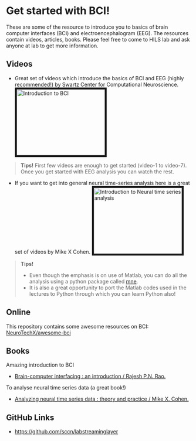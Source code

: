 # Get started with BCI!
These are some of the resource to introduce you to basics of brain computer interfaces (BCI) and electroencephalogram (EEG). The resources contain videos, articles, books. Please feel free to come to HILS lab and ask anyone at lab to get more information.

## Videos
* Great set of videos which introduce the basics of BCI and EEG (highly recommended!) by Swartz Center for Computational Neuroscience.
<a href="https://www.youtube.com/watch?v=Wlwvgm3AHvc&list=PLJd5R7PXVYKy0QMYOADWxKC4avpr_zKYI" target="_blank"><img src="http://img.youtube.com/vi/Wlwvgm3AHvc/0.jpg"
alt="Introduction to BCI" width="240" height="180" border="5" /></a>
> **Tips!**
> First few videos are enough to get started (video-1 to video-7). Once you get started with EEG analysis you can watch the rest.

* If you want to get into general neural time-series analysis here is a great set of videos by Mike X Cohen.
 <a href="http://mikexcohen.com/lectures.html" target="_blank"><img src="http://img.youtube.com/vi/QQ5NIIqEMNk/0.jpg"
alt="Introduction to Neural time series analysis" width="240" height="180" border="5" /></a>


> **Tips!**
> * Even though the emphasis is on use of Matlab, you can do all the analysis using a python package called [mne](https://www.nmr.mgh.harvard.edu/mne/stable/index.html).
> * It is also a great opportunity to port the Matlab codes used in the lectures to Python through which you can learn Python also!


## Online
This repository contains some awesome resources on BCI: [NeuroTechX/awesome-bci](https://github.com/NeuroTechX/awesome-bci)

## Books
Amazing introduction to BCI
* [Brain-computer interfacing : an introduction / Rajesh P.N. Rao.](https://search.lib.buffalo.edu/discovery/fulldisplay?docid=alma990038424030204803&context=L&vid=01SUNY_BUF:everything&search_scope=UBSUNY&tab=EverythingUBSUNY&lang=en)

To analyse neural time series data (a great book!)
* [Analyzing neural time series data : theory and practice / Mike X. Cohen.](https://search.lib.buffalo.edu/discovery/fulldisplay?docid=alma990037368980204803&context=L&vid=01SUNY_BUF:everything&search_scope=UBSUNY&isFrbr=true&tab=EverythingUBSUNY&lang=en)

## GitHub Links
* https://github.com/sccn/labstreaminglayer

